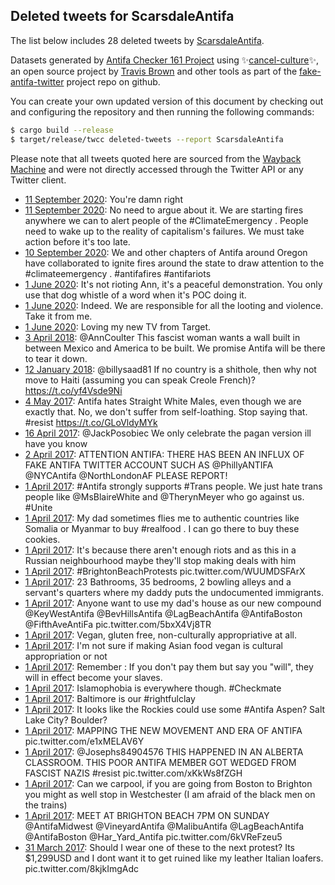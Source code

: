 ## Deleted tweets for ScarsdaleAntifa

The list below includes 28 deleted tweets by
[ScarsdaleAntifa](https://twitter.com/ScarsdaleAntifa).



Datasets generated by [Antifa Checker 161 Project](https://twitter.com/antifacheck161) using ✨[cancel-culture](https://github.com/travisbrown/cancel-culture)✨, an open source project by 
[Travis Brown](https://twitter.com/travisbrown) and other tools as part of the 
[fake-antifa-twitter](https://github.com/antifacheck161/fake-antifa-twitter) project repo on github.

You can create your own updated version of this document by checking out and configuring the
repository and then running the following commands:

```bash
$ cargo build --release
$ target/release/twcc deleted-tweets --report ScarsdaleAntifa
```

Please note that all tweets quoted here are sourced from the
[Wayback Machine](https://web.archive.org) and were not directly accessed through the Twitter API or
any Twitter client.

* [11 September 2020](https://web.archive.org/web/20200911221054/https://twitter.com/ScarsdaleAntifa/status/1304542845638860802): You're damn right <!--1304542845638860802-->
* [11 September 2020](https://web.archive.org/web/20200911221031/https://twitter.com/ScarsdaleAntifa/status/1304542390146019329): No need to argue about it. We are starting fires anywhere we can to alert people of the  #ClimateEmergency . People need to wake up to the reality of capitalism's failures. We must take action before it's too late. <!--1304542390146019329-->
* [10 September 2020](https://web.archive.org/web/20200911221031/https://twitter.com/ScarsdaleAntifa/status/1304542390146019329): We and other chapters of Antifa around Oregon have collaborated to ignite fires around the state to draw attention to the  #climateemergency .  #antifafires   #antifariots <!--1304193524481499137-->
* [ 1 June 2020](https://web.archive.org/web/20200601163126/https://twitter.com/ScarsdaleAntifa/status/1267491889248231424): It's not rioting Ann, it's a peaceful demonstration. You only use that dog whistle of a word when it's POC doing it. <!--1267491889248231424-->
* [ 1 June 2020](https://web.archive.org/web/20200601162119/https://twitter.com/ScarsdaleAntifa/status/1267491268331855872): Indeed. We are responsible for all the looting and violence. Take it from me. <!--1267491268331855872-->
* [ 1 June 2020](https://web.archive.org/web/20200601161334/https://twitter.com/ScarsdaleAntifa/status/1267487227472314369): Loving my new TV from Target. <!--1267487227472314369-->
* [ 3 April 2018](https://web.archive.org/web/20180403052727/https://twitter.com/ScarsdaleAntifa/status/981040462042578944): @AnnCoulter This fascist woman wants a wall built in between Mexico and America to be built. We promise Antifa will be there to tear it down. <!--981040462042578944-->
* [12 January 2018](https://web.archive.org/web/20180112160752/https://twitter.com/ScarsdaleAntifa/status/951848211068608512): @billysaad81 If no country is a shithole, then why not move to Haiti (assuming you can speak Creole French)? https://t.co/yf4Vsde9Ni <!--951848211068608512-->
* [ 4 May 2017](https://web.archive.org/web/20170504202810/https://twitter.com/ScarsdaleAntifa/status/860229587703185408): Antifa hates Straight White Males, even though we are exactly that. No, we don't suffer from self-loathing. Stop saying that. #resist https://t.co/GLoVldyMYk <!--860229587703185408-->
* [16 April 2017](https://web.archive.org/web/20170416190818/https://twitter.com/ScarsdaleAntifa/status/853686507046977536): @JackPosobiec We only celebrate the pagan version ill have you know <!--853686507046977536-->
* [ 2 April 2017](https://web.archive.org/web/20170406092302/https://twitter.com/scarsdaleantifa/status/848352910899412992): ATTENTION ANTIFA:  THERE HAS BEEN AN INFLUX OF FAKE ANTIFA TWITTER ACCOUNT SUCH AS  @PhillyANTIFA    @NYCAntifa   @NorthLondonAF    PLEASE REPORT! <!--848352910899412992-->
* [ 1 April 2017](https://web.archive.org/web/20190623084407/https://twitter.com/ScarsdaleAntifa/status/848087556407177217): #Antifa  strongly supports  #Trans  people.  We just hate trans people like  @MsBlaireWhite  and  @TherynMeyer  who go against us.   #Unite <!--848087556407177217-->
* [ 1 April 2017](https://web.archive.org/web/20170403145209/https://twitter.com/ScarsdaleAntifa/status/847963760144732160): My dad sometimes flies me to authentic countries like Somalia or Myanmar to buy  #realfood . I can go there to buy these cookies. <!--848059058682593280-->
* [ 1 April 2017](https://web.archive.org/web/20170403083524/https://twitter.com/ScarsdaleAntifa/status/847979486100340736): It's because there aren't enough riots and as this in a Russian neighbourhood maybe they'll stop making deals with him <!--848037763395993600-->
* [ 1 April 2017](https://web.archive.org/web/20170403083524/https://twitter.com/ScarsdaleAntifa/status/847979486100340736): #BrightonBeachProtests  pic.twitter.com/WUUMDSFArX <!--848037612333826048-->
* [ 1 April 2017](https://web.archive.org/web/20170403183446/https://twitter.com/ScarsdaleAntifa/status/848023680164610050): 23 Bathrooms, 35 bedrooms, 2 bowling alleys and a servant's quarters where my daddy puts the undocumented immigrants. <!--848024251021934593-->
* [ 1 April 2017](https://web.archive.org/web/20170403183446/https://twitter.com/ScarsdaleAntifa/status/848023680164610050): Anyone want to use my dad's house as our new compound   @KeyWestAntifa    @BevHillsAntifa    @LagBeachAntifa    @AntifaBoston    @FifthAveAntiFa  pic.twitter.com/5bxX4Vj8TR <!--848023680164610050-->
* [ 1 April 2017](https://web.archive.org/web/20170403145209/https://twitter.com/ScarsdaleAntifa/status/847963760144732160): Vegan, gluten free, non-culturally appropriative at all. <!--848009434672517121-->
* [ 1 April 2017](https://web.archive.org/web/20170403145209/https://twitter.com/ScarsdaleAntifa/status/847963760144732160): I'm not sure if making Asian food vegan is cultural appropriation or not <!--847996641520918528-->
* [ 1 April 2017](https://web.archive.org/web/20170403083524/https://twitter.com/ScarsdaleAntifa/status/847979486100340736): Remember : If you don't pay them but say you "will", they will in effect become your slaves. <!--847984353669861376-->
* [ 1 April 2017](https://web.archive.org/web/20170403083524/https://twitter.com/ScarsdaleAntifa/status/847979486100340736): Islamophobia is everywhere though.   #Checkmate <!--847983511948541952-->
* [ 1 April 2017](https://web.archive.org/web/20170403083524/https://twitter.com/ScarsdaleAntifa/status/847979486100340736): Baltimore is our  #rightfulclay <!--847983221572722688-->
* [ 1 April 2017](https://web.archive.org/web/20170403083524/https://twitter.com/ScarsdaleAntifa/status/847979486100340736): It looks like the Rockies could use some  #Antifa  Aspen? Salt Lake City? Boulder? <!--847981132104716288-->
* [ 1 April 2017](https://web.archive.org/web/20170403083524/https://twitter.com/ScarsdaleAntifa/status/847979486100340736): MAPPING THE NEW MOVEMENT AND ERA OF ANTIFA pic.twitter.com/e1xMELAV6Y <!--847979486100340736-->
* [ 1 April 2017](https://web.archive.org/web/20170404151524/https://twitter.com/scarsdaleantifa/status/847968493202845696?lang=kn): @Josephs84904576  THIS HAPPENED IN AN ALBERTA CLASSROOM. THIS POOR ANTIFA MEMBER GOT WEDGED FROM FASCIST NAZIS  #resist  pic.twitter.com/xKkWs8fZGH <!--847968493202845696-->
* [ 1 April 2017](https://web.archive.org/web/20170403145209/https://twitter.com/ScarsdaleAntifa/status/847963760144732160): Can we carpool, if you are going from Boston to Brighton you might as well stop in Westchester (I am afraid of the black men on the trains) <!--847967460775018496-->
* [ 1 April 2017](https://web.archive.org/web/20170403145209/https://twitter.com/ScarsdaleAntifa/status/847963760144732160): MEET AT BRIGHTON BEACH 7PM ON SUNDAY  @AntifaMidwest    @VineyardAntifa    @MalibuAntifa    @LagBeachAntifa    @AntifaBoston    @Har_Yard_Antifa  pic.twitter.com/6kVReFzeu5 <!--847963760144732160-->
* [31 March 2017](https://web.archive.org/web/20170404153957/https://twitter.com/scarsdaleantifa/status/847930019024207872?lang=kn): Should I wear one of these to the next protest? Its $1,299USD and I dont want it to get ruined like my leather Italian loafers. pic.twitter.com/8kjkImgAdc <!--847930019024207872-->
